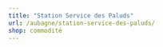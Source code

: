 ```yaml
---
title: "Station Service des Paluds"
url: /aubagne/station-service-des-paluds/
shop: commodité
---
```

